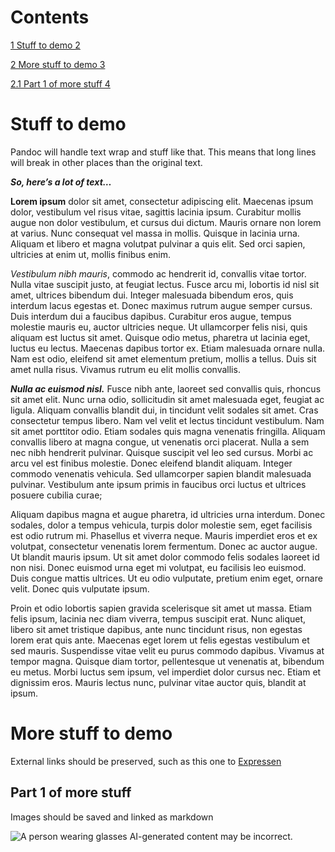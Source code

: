 # Contents

[1 Stuff to demo 2](#stuff-to-demo)

[2 More stuff to demo 3](#more-stuff-to-demo)

[2.1 Part 1 of more stuff 4](#part-1-of-more-stuff)

# Stuff to demo

Pandoc will handle text wrap and stuff like that. This means that long
lines will break in other places than the original text.

***<span class="underline">So, here’s a lot of text…</span>***

**Lorem ipsum** dolor sit amet, consectetur adipiscing elit. Maecenas
ipsum dolor, vestibulum vel risus vitae, sagittis lacinia ipsum.
Curabitur mollis augue non dolor vestibulum, et cursus dui dictum.
Mauris ornare non lorem at varius. Nunc consequat vel massa in mollis.
Quisque in lacinia urna. Aliquam et libero et magna volutpat pulvinar a
quis elit. Sed orci sapien, ultricies at enim ut, mollis finibus enim.

*Vestibulum nibh mauris*, commodo ac hendrerit id, convallis vitae
tortor. Nulla vitae suscipit justo, at feugiat lectus. Fusce arcu mi,
lobortis id nisl sit amet, ultrices bibendum dui. Integer malesuada
bibendum eros, quis interdum lacus egestas et. Donec maximus rutrum
augue semper cursus. Duis interdum dui a faucibus dapibus. Curabitur
eros augue, tempus molestie mauris eu, auctor ultricies neque. Ut
ullamcorper felis nisi, quis aliquam est luctus sit amet. Quisque odio
metus, pharetra ut lacinia eget, luctus eu lectus. Maecenas dapibus
tortor ex. Etiam malesuada ornare nulla. Nam est odio, eleifend sit amet
elementum pretium, mollis a tellus. Duis sit amet nulla risus. Vivamus
rutrum eu elit mollis convallis.

***Nulla ac euismod nisl.*** Fusce nibh ante, laoreet sed convallis
quis, rhoncus sit amet elit. Nunc urna odio, sollicitudin sit amet
malesuada eget, feugiat ac ligula. Aliquam convallis blandit dui, in
tincidunt velit sodales sit amet. Cras consectetur tempus libero. Nam
vel velit et lectus tincidunt vestibulum. Nam sit amet porttitor odio.
Etiam sodales quis magna venenatis fringilla. Aliquam convallis libero
at magna congue, ut venenatis orci placerat. Nulla a sem nec nibh
hendrerit pulvinar. Quisque suscipit vel leo sed cursus. Morbi ac arcu
vel est finibus molestie. Donec eleifend blandit aliquam. Integer
commodo venenatis vehicula. Sed ullamcorper sapien blandit malesuada
pulvinar. Vestibulum ante ipsum primis in faucibus orci luctus et
ultrices posuere cubilia curae;

Aliquam dapibus magna et augue pharetra, id ultricies urna interdum.
Donec sodales, dolor a tempus vehicula, turpis dolor molestie sem, eget
facilisis est odio rutrum mi. Phasellus et viverra neque. Mauris
imperdiet eros et ex volutpat, consectetur venenatis lorem fermentum.
Donec ac auctor augue. Ut blandit mauris ipsum. Ut sit amet dolor
commodo felis sodales laoreet id non nisi. Donec euismod urna eget mi
volutpat, eu facilisis leo euismod. Duis congue mattis ultrices. Ut eu
odio vulputate, pretium enim eget, ornare velit. Donec quis vulputate
ipsum.

Proin et odio lobortis sapien gravida scelerisque sit amet ut massa.
Etiam felis ipsum, lacinia nec diam viverra, tempus suscipit erat. Nunc
aliquet, libero sit amet tristique dapibus, ante nunc tincidunt risus,
non egestas lorem erat quis ante. Maecenas eget lorem ut felis egestas
vestibulum et sed mauris. Suspendisse vitae velit eu purus commodo
dapibus. Vivamus at tempor magna. Quisque diam tortor, pellentesque ut
venenatis at, bibendum eu metus. Morbi luctus sem ipsum, vel imperdiet
dolor cursus nec. Etiam et dignissim eros. Mauris lectus nunc, pulvinar
vitae auctor quis, blandit at ipsum.

# More stuff to demo

External links should be preserved, such as this one to
[Expressen](http://www.expressen.se)

## Part 1 of more stuff

Images should be saved and linked as markdown  
  
![A person wearing glasses AI-generated content may be
incorrect.](./media/image3.png)
